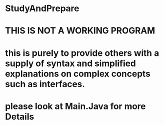 # StudyAndPrepare
# THIS IS NOT A WORKING PROGRAM
# this is purely to provide others with a supply of syntax and simplified explanations on complex concepts such as interfaces.
# please look at Main.Java for more Details
